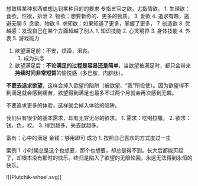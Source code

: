 想取得某种东西或想达到某种目的的要求
专指五官之欲，尤指情欲。
	1. 生理欲：食欲，性欲，排泄
	2. 物欲：想要新奇的、更多的物质。
	3. 爱欲
	4. 追求有趣，逃避无聊
	5. 贪欲、物欲
	6. 求知欲：如果知道了更多，掌握了更多，
	7. 创造欲
	8. 优越感：发现自己在某个方面超越了别人
		1. 知识技能
		2. 心灵境界
		3. 身体技能
		4. 外表
		5. 游戏能力

1. 欲望满足前：不安，烦躁，沮丧。
	1. 成为执念
2. 欲望满足后：**不论满足的过程是容易还是简单**，当欲望被满足时，都只会带来**持续时间非常短暂**的愉悦感（多巴胺，内腓肽）。

**不要去追求欲望**，这样会掉入欲望的陷阱（被欲望、“我”所役使）。因为欲望得不到满足就会感到痛苦，欲望得到满足也最多不过两个月就会再次感到无趣。

不要追求更多的体验，这样就会掉入体验的陷阱。

我们只有很少的基本需求，却有无穷无尽的欲求。
	1. 需求：吃喝拉撒。
	2. 欲求：钱，色，权。
	3. 得到越多，失去就越多。

富有：心中的满足
金钱：够用即可
成功
	1. 按照自己喜欢的方式度过一生

案例
	1. 小时候总是这个也想要，那个也想要，却总是得不到。长大后都能买起了，却根本没有那时的快乐。终归是陷入了欲望的无限轮回，永远无法得到永恒的快乐。

![[Plutchik-wheel.svg]] 